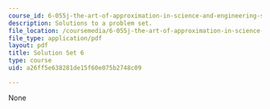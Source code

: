 ```yaml
---
course_id: 6-055j-the-art-of-approximation-in-science-and-engineering-spring-2008
description: Solutions to a problem set.
file_location: /coursemedia/6-055j-the-art-of-approximation-in-science-and-engineering-spring-2008/a26ff5e638281de15f60e075b2748c09_sol06.pdf
file_type: application/pdf
layout: pdf
title: Solution Set 6
type: course
uid: a26ff5e638281de15f60e075b2748c09

---
```

None